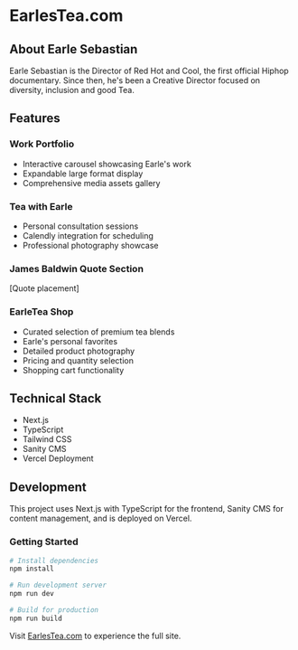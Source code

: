 # EarlesTea.com

## About Earle Sebastian
Earle Sebastian is the Director of Red Hot and Cool, the first official Hiphop documentary. Since then, he's been a Creative Director focused on diversity, inclusion and good Tea.

## Features

### Work Portfolio
- Interactive carousel showcasing Earle's work
- Expandable large format display
- Comprehensive media assets gallery

### Tea with Earle
- Personal consultation sessions
- Calendly integration for scheduling
- Professional photography showcase

### James Baldwin Quote Section
[Quote placement]

### EarleTea Shop
- Curated selection of premium tea blends
- Earle's personal favorites
- Detailed product photography
- Pricing and quantity selection
- Shopping cart functionality

## Technical Stack
- Next.js
- TypeScript
- Tailwind CSS
- Sanity CMS
- Vercel Deployment

## Development
This project uses Next.js with TypeScript for the frontend, Sanity CMS for content management, and is deployed on Vercel.

### Getting Started
```bash
# Install dependencies
npm install

# Run development server
npm run dev

# Build for production
npm run build
```

Visit [EarlesTea.com](https://earlestea.com) to experience the full site.
